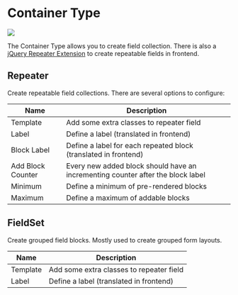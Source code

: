 # Container Type
![](http://g.recordit.co/DVeoPw7zYh.gif)

The Container Type allows you to create field collection. 
There is also a [jQuery Repeater Extension](./91_Javascript.md) to create repeatable fields in frontend.

## Repeater
Create repeatable field collections. There are several options to configure:

| Name | Description |
|------|-------------|
| Template | Add some extra classes to repeater field |
| Label | Define a label (translated in frontend) |
| Block Label | Define a label for each repeated block (translated in frontend) |
| Add Block Counter | Every new added block should have an incrementing counter after the block label |
| Minimum | Define a minimum of pre-rendered blocks |
| Maximum | Define a maximum of addable blocks |


## FieldSet
Create grouped field blocks. Mostly used to create grouped form layouts.

| Name | Description |
|------|-------------|
| Template | Add some extra classes to repeater field |
| Label | Define a label (translated in frontend) |